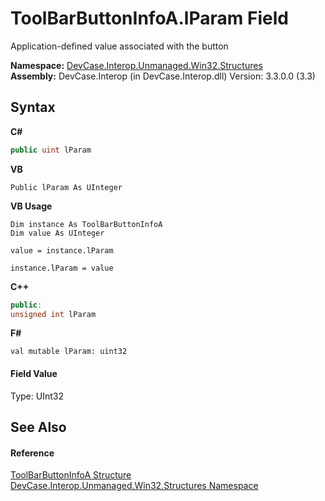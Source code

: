 # ToolBarButtonInfoA.lParam Field
 

Application-defined value associated with the button

**Namespace:**&nbsp;<a href="N_DevCase_Interop_Unmanaged_Win32_Structures">DevCase.Interop.Unmanaged.Win32.Structures</a><br />**Assembly:**&nbsp;DevCase.Interop (in DevCase.Interop.dll) Version: 3.3.0.0 (3.3)

## Syntax

**C#**<br />
``` C#
public uint lParam
```

**VB**<br />
``` VB
Public lParam As UInteger
```

**VB Usage**<br />
``` VB Usage
Dim instance As ToolBarButtonInfoA
Dim value As UInteger

value = instance.lParam

instance.lParam = value
```

**C++**<br />
``` C++
public:
unsigned int lParam
```

**F#**<br />
``` F#
val mutable lParam: uint32
```


#### Field Value
Type: UInt32

## See Also


#### Reference
<a href="T_DevCase_Interop_Unmanaged_Win32_Structures_ToolBarButtonInfoA">ToolBarButtonInfoA Structure</a><br /><a href="N_DevCase_Interop_Unmanaged_Win32_Structures">DevCase.Interop.Unmanaged.Win32.Structures Namespace</a><br />